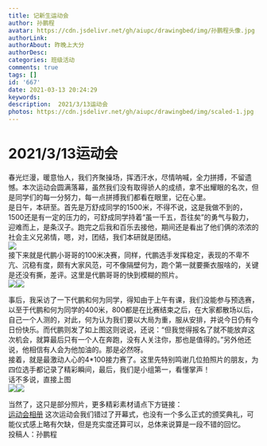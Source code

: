 ```yaml
---
title: 记新生运动会
author: 孙鹏程
avatar: https://cdn.jsdelivr.net/gh/aiupc/drawingbed/img/孙鹏程头像.jpg
authorLink: 
authorAbout: 昨晚上大分
authorDesc: 
categories: 班级活动
comments: true
tags: []
id: '667'
date: 2021-03-13 20:24:29
keywords:
description:  2021/3/13运动会
photos: https://cdn.jsdelivr.net/gh/aiupc/drawingbed/img/scaled-1.jpg
---
```


# 2021/3/13运动会

春光烂漫，暖意怡人，我们齐聚操场，挥洒汗水，尽情呐喊，全力拼搏，不留遗憾。本次运动会圆满落幕，虽然我们没有取得骄人的成绩，拿不出耀眼的名次，但是同学们的每一分努力，每一点拼搏我们都看在眼里，记在心里。  
是日午，本研至。首先是万舒成同学的1500米，不得不说，这是我做不到的，1500还是有一定的压力的，可舒成同学持着“虽一千五，吾往矣”的勇气与毅力，迎难而上，是条汉子。跑完之后我和百乐去接他，期间还是看出了他们俩的浓浓的社会主义兄弟情，嗯，对，团结，我们本研就是团结。  
![](https://cdn.jsdelivr.net/gh/aiupc/drawingbed/img/IMG_20210313_150530-300x197.jpg)  
接下来就是代鹏小哥哥的100米决赛，同样，代鹏选手发挥稳定，表现的不卑不亢、沉稳有度，颇有大家风范，可不像隔壁何为，跑个第一就要撕衣服啥的，关键是还没有撕，差评。这里是代鹏哥哥的快到模糊的照片。  
![](https://cdn.jsdelivr.net/gh/aiupc/drawingbed/img/代鹏-300x225.jpg)![](https://cdn.jsdelivr.net/gh/aiupc/drawingbed/img/Cache_30254889acb6fc42.-300x210.png) 

事后，我采访了一下代鹏和何为同学，得知由于上午有课，我们没能参与预选赛，以至于代鹏和何为同学的400米，800都是在比赛结束之后，在大家都散场以后，自己一个人测的，对此，何为认为我们要以大局为重，服从安排，并说今日仍有今日份快乐。而代鹏则发了如上图这则说说，还说：“但我觉得报名了就不能放弃这次机会，就算最后只有一个人在奔跑，没有人关注你，那也是值得的。”另外他还说，他相信有人会为他加油的。那是必然呀。  
接着，就是最激动人心的4\*100接力赛了。这里先特别鸣谢几位拍照片的朋友，为四位选手都记录了精彩瞬间，最后，我们是小组第一，看懂掌声！  
话不多说，直接上图  
![](https://www.aiupc.xyz/wp-content/uploads/2021/03/接力1-300x225.jpg)![](https://www.aiupc.xyz/wp-content/uploads/2021/03/接力2-300x225.jpg)  

当然了，这只是部分照片，更多精彩素材请点下方链接：  
[运动会相册](https://www.aiupc.xyz/?p=708&preview=true) 这次运动会我们错过了开幕式，也没有一个多么正式的颁奖典礼，可能仪式感上略有欠缺，但是充实度还算可以，总体来说算是一段不错的回忆。  
投稿人：孙鹏程